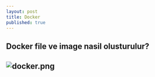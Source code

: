 ```yaml
---
layout: post
title: Docker
published: true
---
```

##  Docker file ve image nasil olusturulur?

## ![docker.png]({{site.baseurl}}/_posts/docker.png)
